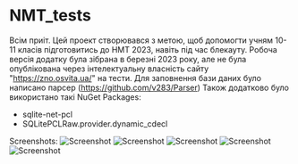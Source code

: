 # NMT_tests
Всім приіт.
Цей проект створювався з метою, щоб допомогти учням 10-11 класів підготовитись до НМТ 2023, навіть під час блекауту.
Робоча версія додатку була зібрана в березні 2023 року, але не була опублікована через інтелектуальну власність сайту "https://zno.osvita.ua/" на тести.
Для заповнення бази даних було написано парсер (https://github.com/v283/Parser)
Також додатково було використано такі NuGet Packages:

- sqlite-net-pcl
- SQLitePCLRaw.provider.dynamic_cdecl

Screenshots:
![Screenshot](https://github.com/v283/NMT_tests/blob/master/Screenshots/Screenshot_2023-07-19-16-19-57-290_com.companyname.nmt_tests.jpg)
![Screenshot](https://github.com/v283/NMT_tests/blob/master/Screenshots/Screenshot_2023-07-19-16-20-00-301_com.companyname.nmt_tests.jpg)
![Screenshot](https://github.com/v283/NMT_tests/blob/master/Screenshots/Screenshot_2023-07-19-16-20-26-939_com.companyname.nmt_tests.jpg)
![Screenshot](https://github.com/v283/NMT_tests/blob/master/Screenshots/Screenshot_2023-07-19-16-20-30-803_com.companyname.nmt_tests.jpg)
![Screenshot](https://github.com/v283/NMT_tests/blob/master/Screenshots/Screenshot_2023-07-19-16-20-34-531_com.companyname.nmt_tests.jpg)
